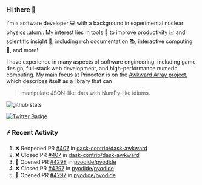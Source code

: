 ### Hi there 👋 

I'm a software developer 💻 with a background in experimental nuclear physics :atom:. My interest lies in tools :wrench: to improve productivity :chart_with_upwards_trend: and scientific insight :telescope:, including rich documentation 📚, interactive computing 🧮, and more! 

I have experience in many aspects of software engineering, including game design, full-stack web development, and high-performance numeric computing. My main focus at Princeton is on the [Awkward Array project](awkward-array.org/), which describes itself as a library that can 
> manipulate JSON-like data with NumPy-like idioms.

![github stats](https://github-readme-stats.vercel.app/api?username=agoose77&show_icons=true&hide_rank=true&hide_title=true&bg_color=30,e76445,904e95&text_color=efe3ec&icon_color=efe3ec)
<!--
**agoose77/agoose77** is a ✨ _special_ ✨ repository because its `README.md` (this file) appears on your GitHub profile.

Here are some ideas to get you started:

- 🔭 I’m currently working on ...
- 🌱 I’m currently learning ...
- 👯 I’m looking to collaborate on ...
- 🤔 I’m looking for help with ...
- 💬 Ask me about ...
- 📫 How to reach me: ...
- 😄 Pronouns: ...
- ⚡ Fun fact: ...
-->

[![Twitter Badge](https://img.shields.io/twitter/follow/agoose77?style=flat-square&logo=Twitter&logoColor=white&color=cornflowerblue)](https://twitter.com/agoose77)

### :zap: Recent Activity

<!--START_SECTION:activity-->
1. ❌ Reopened PR [#407](https://github.com/dask-contrib/dask-awkward/pull/407) in [dask-contrib/dask-awkward](https://github.com/dask-contrib/dask-awkward)
2. ❌ Closed PR [#407](https://github.com/dask-contrib/dask-awkward/pull/407) in [dask-contrib/dask-awkward](https://github.com/dask-contrib/dask-awkward)
3. 💪 Opened PR [#4298](https://github.com/pyodide/pyodide/pull/4298) in [pyodide/pyodide](https://github.com/pyodide/pyodide)
4. ❌ Closed PR [#4297](https://github.com/pyodide/pyodide/pull/4297) in [pyodide/pyodide](https://github.com/pyodide/pyodide)
5. 💪 Opened PR [#4297](https://github.com/pyodide/pyodide/pull/4297) in [pyodide/pyodide](https://github.com/pyodide/pyodide)
<!--END_SECTION:activity-->
